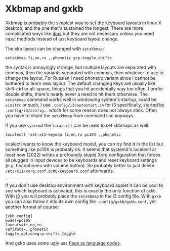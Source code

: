 # Xkbmap and gxkb

Xkbmap is probably the simplest way to set the keyboard layouts in linux X
desktop, and the one that's sustained the longest. There are more complicated
ways like [ibus]() but they are not necessary unless you need input methods
instead of just keyboard layout change.

The xkb layout can be changed with `setxkbmap`:

```
setxkbmap fi,en,ru ,,phonetic grp:toggle_shifts
```

the syntax is annoyingly strange, but multiple layouts are separated with
commas, then the variants separated with commas, then whatever to use to change
the layout. For Russian I need phonetic variant since I cannot be bothered to
learn new layout. The default changing keys are usually like shift-ctrl or
alt-space, things that you hit accidentally way too often, I prefer double
shifts, there's nearly never a need to hit them otherwise.
The `setxkbmap` command works well in windowing system's startup, could be
`xinitrc` or such, I use `.config/i3/autostart.sh` for i3 specifically, started
by `.config/i3/config`... which for some reason does not always stick. Often you
have to chant the `setxkbmap` from command line anyways.

If you use `systemd` the `localectl` can be used to set xkbmaps as well:

```
localectl -set-x11-keymap fi,en,ru pc104 ,,phonetic
```

ocalectl wants to know the keyboard model, you can try find it in the list
but something like pc10X is probably ok. It seems that systemd's localectl at
least now (2022) writes a profoundly stupid Xorg configuration that forces all
plugged in input devices to be keyboards and reset keyboard settings (e.g.
headphones with volume button). So probably better to just delete
`/etc/X11/xorg.conf.d/00-keyboard.conf` afterwards.

- - -

If you don't use desktop environment with keyboard applet it can be cool to see
which keyboard is activated, this is exactly the only function of `gxkb`. With
[i3](i3.html) you will probably place the `setxkbmap` in the i3 config file.
With `gxkb` you can also throw it into its own config file
`.config/gxkb/gxkb.conf`, yet another format of course:

```
[xkb config]
model=pc105
layouts=fi,no,ru
variants=,,phonetic
toggle_option=grp:shifts_toggle
```

And gxkb uses some ugly ass [flags as language
codes](http://www.flagsarenotlanguages.com/blog/).
